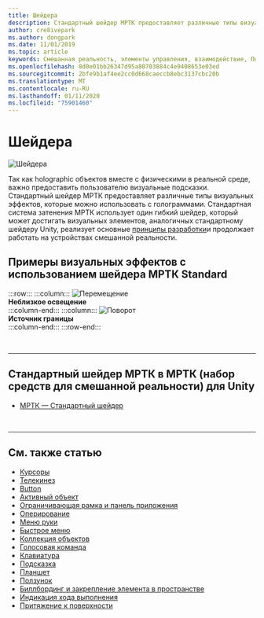 ```yaml
---
title: Шейдера
description: Стандартный шейдер МРТК предоставляет различные типы визуальных эффектов, которые можно использовать с голограммами.
author: cre8ivepark
ms.author: dongpark
ms.date: 11/01/2019
ms.topic: article
keywords: Смешанная реальность, элементы управления, взаимодействие, Пользовательский интерфейс, UX
ms.openlocfilehash: 8d0e01bb26347d95a80703884c4e9408653e03ed
ms.sourcegitcommit: 2bfe9b1af4ee2cc0d668caeccb8ebc3137cbc20b
ms.translationtype: MT
ms.contentlocale: ru-RU
ms.lasthandoff: 01/11/2020
ms.locfileid: "75901460"
---
```

# <a name="shader"></a>Шейдера

![Шейдера](images/UX/UX_Hero_StandardShader.jpg)

Так как holographic объектов вместе с физическими в реальной среде, важно предоставить пользователю визуальные подсказки. Стандартный шейдер МРТК предоставляет различные типы визуальных эффектов, которые можно использовать с голограммами. Стандартная система затенения МРТК использует один гибкий шейдер, который может достигать визуальных элементов, аналогичных стандартному шейдеру Unity, реализует основные [принципы разработки](https://www.microsoft.com/design/fluent/#/)и продолжает работать на устройствах смешанной реальности.
<br>

## <a name="examples-of-visual-effects-using-mrtk-standard-shader"></a>Примеры визуальных эффектов с использованием шейдера МРТК Standard 
:::row:::
    :::column:::
       ![Перемещение](images/UX/UX_Button_Affordance_ProximityLight.jpg)<br>
       **Неблизкое освещение**<br>
    :::column-end:::
    :::column:::
       ![Поворот](images/UX/UX_Button_Affordance_FocusHighlight.jpg)<br>
        **Источник границы**<br>
    :::column-end:::
:::row-end:::

<br>

---

## <a name="mrtk-standard-shader-in-mrtk-mixed-reality-toolkit-for-unity"></a>Стандартный шейдер МРТК в МРТК (набор средств для смешанной реальности) для Unity

* [МРТК — Стандартный шейдер](https://microsoft.github.io/MixedRealityToolkit-Unity/Documentation/README_MRTKStandardShader.html)


<br>

---

## <a name="see-also"></a>См. также статью

* [Курсоры](cursors.md)
* [Телекинез](point-and-commit.md)
* [Button](button.md)
* [Активный объект](interactable-object.md)
* [Ограничивающая рамка и панель приложения](app-bar-and-bounding-box.md)
* [Оперирование](direct-manipulation.md)
* [Меню руки](hand-menu.md)
* [Быстрое меню](near-menu.md)
* [Коллекция объектов](object-collection.md)
* [Голосовая команда](voice-input.md)
* [Клавиатура](keyboard.md)
* [Подсказка](tooltip.md)
* [Планшет](slate.md)
* [Ползунок](slider.md)
* [Биллбординг и закрепление элемента в пространстве](billboarding-and-tag-along.md)
* [Индикация хода выполнения](progress.md)
* [Притяжение к поверхности](surface-magnetism.md)
